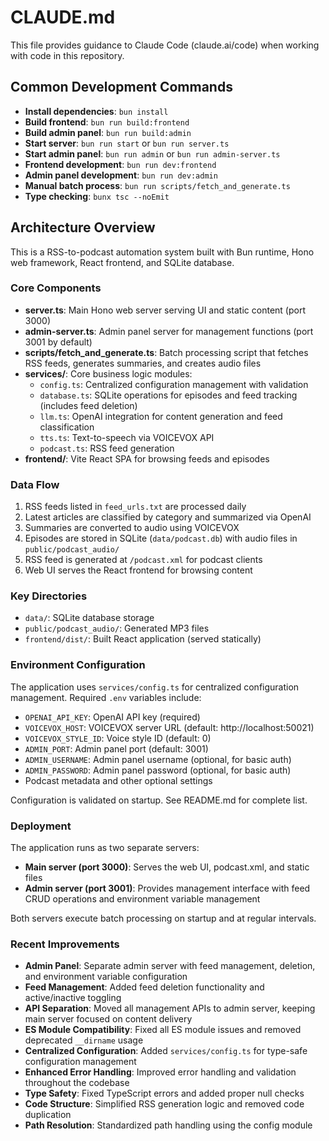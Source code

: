 # CLAUDE.md

This file provides guidance to Claude Code (claude.ai/code) when working with code in this repository.

## Common Development Commands

- **Install dependencies**: `bun install`
- **Build frontend**: `bun run build:frontend`
- **Build admin panel**: `bun run build:admin`
- **Start server**: `bun run start` or `bun run server.ts`
- **Start admin panel**: `bun run admin` or `bun run admin-server.ts`
- **Frontend development**: `bun run dev:frontend`
- **Admin panel development**: `bun run dev:admin`
- **Manual batch process**: `bun run scripts/fetch_and_generate.ts`
- **Type checking**: `bunx tsc --noEmit`

## Architecture Overview

This is a RSS-to-podcast automation system built with Bun runtime, Hono web framework, React frontend, and SQLite database.

### Core Components

- **server.ts**: Main Hono web server serving UI and static content (port 3000)
- **admin-server.ts**: Admin panel server for management functions (port 3001 by default)
- **scripts/fetch_and_generate.ts**: Batch processing script that fetches RSS feeds, generates summaries, and creates audio files
- **services/**: Core business logic modules:
  - `config.ts`: Centralized configuration management with validation
  - `database.ts`: SQLite operations for episodes and feed tracking (includes feed deletion)
  - `llm.ts`: OpenAI integration for content generation and feed classification
  - `tts.ts`: Text-to-speech via VOICEVOX API
  - `podcast.ts`: RSS feed generation
- **frontend/**: Vite React SPA for browsing feeds and episodes

### Data Flow

1. RSS feeds listed in `feed_urls.txt` are processed daily
2. Latest articles are classified by category and summarized via OpenAI
3. Summaries are converted to audio using VOICEVOX
4. Episodes are stored in SQLite (`data/podcast.db`) with audio files in `public/podcast_audio/`
5. RSS feed is generated at `/podcast.xml` for podcast clients
6. Web UI serves the React frontend for browsing content

### Key Directories

- `data/`: SQLite database storage
- `public/podcast_audio/`: Generated MP3 files
- `frontend/dist/`: Built React application (served statically)

### Environment Configuration

The application uses `services/config.ts` for centralized configuration management. Required `.env` variables include:
- `OPENAI_API_KEY`: OpenAI API key (required)
- `VOICEVOX_HOST`: VOICEVOX server URL (default: http://localhost:50021)
- `VOICEVOX_STYLE_ID`: Voice style ID (default: 0)
- `ADMIN_PORT`: Admin panel port (default: 3001)
- `ADMIN_USERNAME`: Admin panel username (optional, for basic auth)
- `ADMIN_PASSWORD`: Admin panel password (optional, for basic auth)
- Podcast metadata and other optional settings

Configuration is validated on startup. See README.md for complete list.

### Deployment

The application runs as two separate servers:
- **Main server (port 3000)**: Serves the web UI, podcast.xml, and static files
- **Admin server (port 3001)**: Provides management interface with feed CRUD operations and environment variable management

Both servers execute batch processing on startup and at regular intervals.

### Recent Improvements

- **Admin Panel**: Separate admin server with feed management, deletion, and environment variable configuration
- **Feed Management**: Added feed deletion functionality and active/inactive toggling
- **API Separation**: Moved all management APIs to admin server, keeping main server focused on content delivery
- **ES Module Compatibility**: Fixed all ES module issues and removed deprecated `__dirname` usage
- **Centralized Configuration**: Added `services/config.ts` for type-safe configuration management
- **Enhanced Error Handling**: Improved error handling and validation throughout the codebase
- **Type Safety**: Fixed TypeScript errors and added proper null checks
- **Code Structure**: Simplified RSS generation logic and removed code duplication
- **Path Resolution**: Standardized path handling using the config module